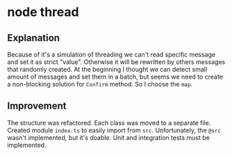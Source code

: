 # node thread

## Explanation 
Because of it's a simulation of threading we can't read specific message and set it as strict "value". Otherwise it will be 
rewritten by others messages that randomly created. At the beginning I thought we can detect small amount of messages and 
set them in a batch, but seems we need to create a non-blocking solution for `Confirm` method. So I choose the `map`.


## Improvement
The structure was refactored. Each class was moved to a separate file. Created module `index.ts` to easily import from `src`.
Unfortunately, the `@src` wasn't implemented, but it's doable. Unit and integration tests must be implemented.
